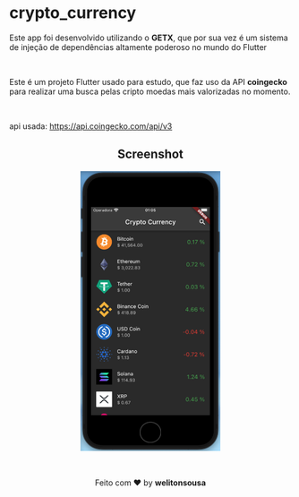 # crypto_currency

Este app foi desenvolvido utilizando o **GETX**, que por sua vez é um sistema de injeção de dependências altamente poderoso no mundo do Flutter

<br>

Este é um projeto Flutter usado para estudo, que faz uso da API **coingecko** para realizar uma busca pelas cripto moedas mais valorizadas no momento.

<br>

api usada: https://api.coingecko.com/api/v3


<h2 align="center">Screenshot</h2>
<p align="center">
    <img src="./assets/screenshots/home.png" width="250" height="500"/>
</p>


<br>
<p align="center">
   Feito com ❤️ by <b>welitonsousa</b>
</p>